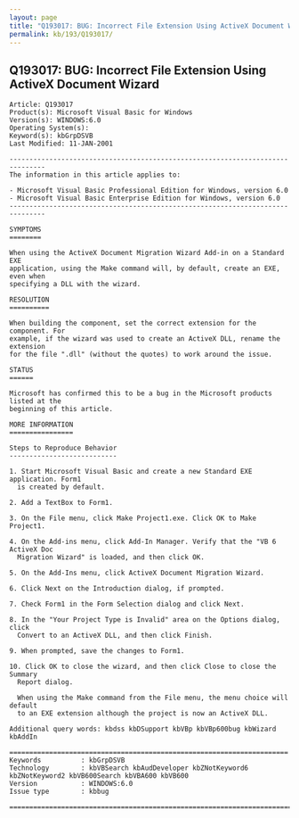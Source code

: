 ```yaml
---
layout: page
title: "Q193017: BUG: Incorrect File Extension Using ActiveX Document Wizard"
permalink: kb/193/Q193017/
---
```


## Q193017: BUG: Incorrect File Extension Using ActiveX Document Wizard

	Article: Q193017
	Product(s): Microsoft Visual Basic for Windows
	Version(s): WINDOWS:6.0
	Operating System(s): 
	Keyword(s): kbGrpDSVB
	Last Modified: 11-JAN-2001
	
	-------------------------------------------------------------------------------
	The information in this article applies to:
	
	- Microsoft Visual Basic Professional Edition for Windows, version 6.0 
	- Microsoft Visual Basic Enterprise Edition for Windows, version 6.0 
	-------------------------------------------------------------------------------
	
	SYMPTOMS
	========
	
	When using the ActiveX Document Migration Wizard Add-in on a Standard EXE
	application, using the Make command will, by default, create an EXE, even when
	specifying a DLL with the wizard.
	
	RESOLUTION
	==========
	
	When building the component, set the correct extension for the component. For
	example, if the wizard was used to create an ActiveX DLL, rename the extension
	for the file ".dll" (without the quotes) to work around the issue.
	
	STATUS
	======
	
	Microsoft has confirmed this to be a bug in the Microsoft products listed at the
	beginning of this article.
	
	MORE INFORMATION
	================
	
	Steps to Reproduce Behavior
	---------------------------
	
	1. Start Microsoft Visual Basic and create a new Standard EXE application. Form1
	  is created by default.
	
	2. Add a TextBox to Form1.
	
	3. On the File menu, click Make Project1.exe. Click OK to Make Project1.
	
	4. On the Add-ins menu, click Add-In Manager. Verify that the "VB 6 ActiveX Doc
	  Migration Wizard" is loaded, and then click OK.
	
	5. On the Add-Ins menu, click ActiveX Document Migration Wizard.
	
	6. Click Next on the Introduction dialog, if prompted.
	
	7. Check Form1 in the Form Selection dialog and click Next.
	
	8. In the "Your Project Type is Invalid" area on the Options dialog, click
	  Convert to an ActiveX DLL, and then click Finish.
	
	9. When prompted, save the changes to Form1.
	
	10. Click OK to close the wizard, and then click Close to close the Summary
	  Report dialog.
	
	  When using the Make command from the File menu, the menu choice will default
	  to an EXE extension although the project is now an ActiveX DLL.
	
	Additional query words: kbdss kbDSupport kbVBp kbVBp600bug kbWizard kbAddIn
	
	======================================================================
	Keywords          : kbGrpDSVB 
	Technology        : kbVBSearch kbAudDeveloper kbZNotKeyword6 kbZNotKeyword2 kbVB600Search kbVBA600 kbVB600
	Version           : WINDOWS:6.0
	Issue type        : kbbug
	
	=============================================================================
	
